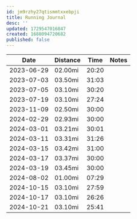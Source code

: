 ```yaml
---
id: jm9rzhy27qtismmtxxebpji
title: Running Journal
desc: ''
updated: 1729547016847
created: 1688094720682
published: false
---
```


|Date|Distance|Time|Notes|
|-|-|-|-|
| 2023-06-29 | 02.00mi | 20:20 ||
| 2023-07-03 | 03.50mi | 31:03 ||
| 2023-07-05 | 03.10mi | 30:20 ||
| 2023-07-19 | 03.10mi | 27:24 ||
| 2023-11-09 | 02.50mi | 30:00 ||
| 2024-02-29 | 02.93mi | 30:00 ||
| 2024-03-01 | 03.21mi | 30:01 ||
| 2024-03-11 | 03.31mi | 31:26 ||
| 2024-03-15 | 03.42mi | 31:00 ||
| 2024-03-17 | 03.37mi | 30:00 ||
| 2024-03-19 | 03.45mi | 30:00 ||
| 2024-08-02 | 01.00mi | 07:29 ||
| 2024-10-15 | 03.10mi | 27:59 ||
| 2024-10-17 | 03.10mi | 26:26 ||
| 2024-10-21 | 03.10mi | 25:41 ||
